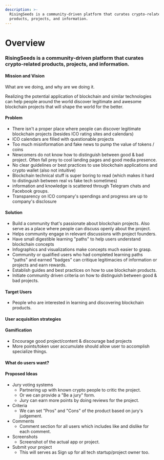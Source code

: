 ```yaml
---
description: >-
  RisingSeeds is a community-driven platform that curates crypto-related
  products, projects, and information.
---
```


# Overview

### RisingSeeds is a community-driven platform that curates crypto-related products, projects, and information.

#### Mission and Vision

What are we doing, and why are we doing it.

Realizing the potential application of blockchain and similar technologies can help people around the world discover legitimate and awesome blockchain projects that will shape the world for the better.

#### Problem

* There isn't a proper place where people can discover legitimate blockchain projects \(besides ICO rating sites and calendars\)
* ICO calendars are filled with questionable projects
* Too much misinformation and fake news to pump the value of tokens / coins
* Newcomers do not know how to distinguish between good & bad project. Often fall prey to cool landing pages and good media presence.
* No clear guidelines or best practices to use blockchain applications and crypto wallet \(also not intuitive\)
* Blockchain technical stuff is super boring to read \(which makes it hard to distinguish between real vs fake tech sometimes\)
* information and knowledge is scattered through Telegram chats and Facebook groups.
* Transparency on ICO company's spendings and progress are up to company's disclosure

#### Solution

* Build a community that's passionate about blockchain projects. Also serve as a place where people can discuss openly about the project.
* Helps community engage in relevant discussions with project founders.
* Have small digestible learning "paths" to help users understand blockchain concepts
* Infographics and visualizations make concepts much easier to grasp.
* Community or qualified users who had completed learning paths "paths" and earned "badges" can critique legitimacies of information or projects and earn rewards.
* Establish guides and best practices on how to use blockchain products.
* Initiate community driven criteria on how to distinguish between good & bad projects.

#### Target Users

* People who are interested in learning and discovering blockchain products.

#### User acquisition strategies

#### Gamification

* Encourage good project/content & discourage bad projects
* More points/token user accumulate should allow user to accomplish specialize things.

#### What do users want?

#### Proposed Ideas

* Jury voting systems
  * Partnering up with known crypto people to critic the project.
  * Or we can provide a "Be a jury" form.
  * Jury can earn more points by doing reviews for the project.
* Criteria
  * We can set "Pros" and "Cons" of the product based on jury's judgement.
* Comments
  * Comment section for all users which includes like and dislike for each comment.
* Screenshots
  * Screenshot of the actual app or project.
* Submit your project
  * This will serves as Sign up for all tech startup/project owner too.


